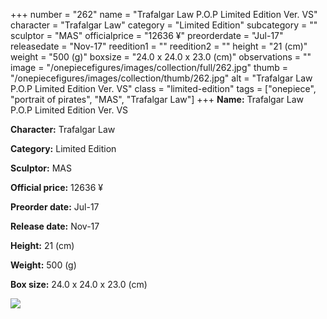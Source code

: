 +++
number = "262"
name = "Trafalgar Law P.O.P Limited Edition Ver. VS"
character = "Trafalgar Law"
category = "Limited Edition"
subcategory = ""
sculptor = "MAS"
officialprice = "12636 ¥"
preorderdate = "Jul-17"
releasedate = "Nov-17"
reedition1 = ""
reedition2 = ""
height = "21 (cm)"
weight = "500 (g)"
boxsize = "24.0 x 24.0 x 23.0 (cm)"
observations = ""
image = "/onepiecefigures/images/collection/full/262.jpg"
thumb = "/onepiecefigures/images/collection/thumb/262.jpg"
alt = "Trafalgar Law P.O.P Limited Edition Ver. VS"
class = "limited-edition"
tags = ["onepiece", "portrait of pirates", "MAS", "Trafalgar Law"]
+++
**Name:** Trafalgar Law P.O.P Limited Edition Ver. VS

**Character:** Trafalgar Law

**Category:** Limited Edition 

**Sculptor:** MAS

**Official price:** 12636 ¥

**Preorder date:** Jul-17

**Release date:** Nov-17

**Height:** 21 (cm)

**Weight:** 500 (g)

**Box size:** 24.0 x 24.0 x 23.0 (cm)

<img src="/onepiecefigures/images/collection/thumb/262.jpg">